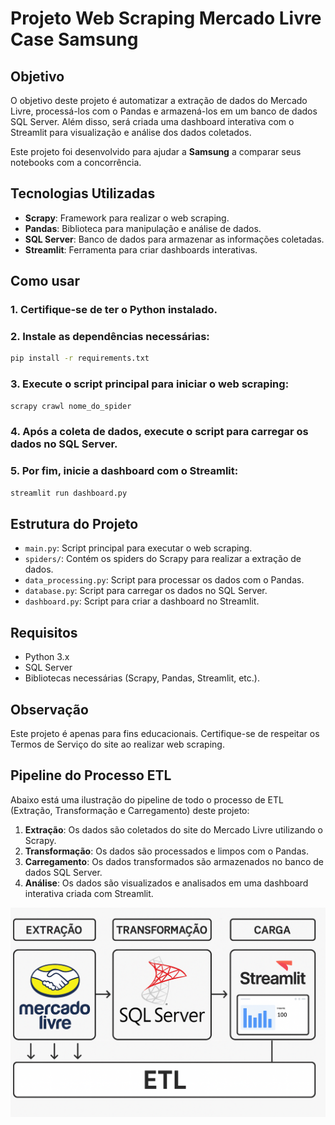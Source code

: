 # Projeto Web Scraping Mercado Livre Case Samsung

## Objetivo

O objetivo deste projeto é automatizar a extração de dados do Mercado Livre, processá-los com o Pandas e armazená-los em um banco de dados SQL Server. Além disso, será criada uma dashboard interativa com o Streamlit para visualização e análise dos dados coletados. 

Este projeto foi desenvolvido para ajudar a **Samsung** a comparar seus notebooks com a concorrência.

## Tecnologias Utilizadas

- **Scrapy**: Framework para realizar o web scraping.
- **Pandas**: Biblioteca para manipulação e análise de dados.
- **SQL Server**: Banco de dados para armazenar as informações coletadas.
- **Streamlit**: Ferramenta para criar dashboards interativas.

## Como usar

### 1. Certifique-se de ter o Python instalado.
### 2. Instale as dependências necessárias:
   ```bash
   pip install -r requirements.txt
   ```
### 3. Execute o script principal para iniciar o web scraping:
   ```bash
   scrapy crawl nome_do_spider
   ```
### 4. Após a coleta de dados, execute o script para carregar os dados no SQL Server.
### 5. Por fim, inicie a dashboard com o Streamlit:
   ```bash
   streamlit run dashboard.py
   ```

## Estrutura do Projeto

- `main.py`: Script principal para executar o web scraping.
- `spiders/`: Contém os spiders do Scrapy para realizar a extração de dados.
- `data_processing.py`: Script para processar os dados com o Pandas.
- `database.py`: Script para carregar os dados no SQL Server.
- `dashboard.py`: Script para criar a dashboard no Streamlit.

## Requisitos

- Python 3.x
- SQL Server
- Bibliotecas necessárias (Scrapy, Pandas, Streamlit, etc.).

## Observação

Este projeto é apenas para fins educacionais. Certifique-se de respeitar os Termos de Serviço do site ao realizar web scraping.

## Pipeline do Processo ETL

Abaixo está uma ilustração do pipeline de todo o processo de ETL (Extração, Transformação e Carregamento) deste projeto:

1. **Extração**: Os dados são coletados do site do Mercado Livre utilizando o Scrapy.
2. **Transformação**: Os dados são processados e limpos com o Pandas.
3. **Carregamento**: Os dados transformados são armazenados no banco de dados SQL Server.
4. **Análise**: Os dados são visualizados e analisados em uma dashboard interativa criada com Streamlit.

![Pipeline do Processo ETL](imagens/pipeline_etl.png)